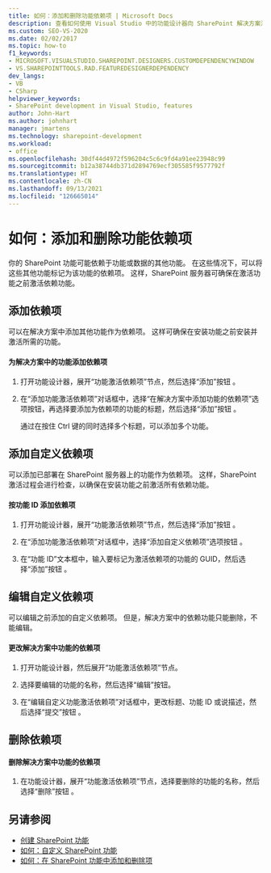 ```yaml
---
title: 如何：添加和删除功能依赖项 | Microsoft Docs
description: 查看如何使用 Visual Studio 中的功能设计器向 SharePoint 解决方案添加和删除功能依赖项。
ms.custom: SEO-VS-2020
ms.date: 02/02/2017
ms.topic: how-to
f1_keywords:
- MICROSOFT.VISUALSTUDIO.SHAREPOINT.DESIGNERS.CUSTOMDEPENDENCYWINDOW
- VS.SHAREPOINTTOOLS.RAD.FEATUREDESIGNERDEPENDENCY
dev_langs:
- VB
- CSharp
helpviewer_keywords:
- SharePoint development in Visual Studio, features
author: John-Hart
ms.author: johnhart
manager: jmartens
ms.technology: sharepoint-development
ms.workload:
- office
ms.openlocfilehash: 30df44d4972f596204c5c6c9fd4a91ee23948c99
ms.sourcegitcommit: b12a38744db371d2894769ecf305585f9577792f
ms.translationtype: HT
ms.contentlocale: zh-CN
ms.lasthandoff: 09/13/2021
ms.locfileid: "126665014"
---
```

# <a name="how-to-add-and-remove-feature-dependencies"></a>如何：添加和删除功能依赖项
  你的 SharePoint 功能可能依赖于功能或数据的其他功能。 在这些情况下，可以将这些其他功能标记为该功能的依赖项。 这样，SharePoint 服务器可确保在激活功能之前激活依赖功能。

## <a name="add-dependencies"></a>添加依赖项
 可以在解决方案中添加其他功能作为依赖项。 这样可确保在安装功能之前安装并激活所需的功能。

#### <a name="to-add-a-dependency-on-a-feature-in-the-solution"></a>为解决方案中的功能添加依赖项

1. 打开功能设计器，展开“功能激活依赖项”节点，然后选择“添加”按钮 。

2. 在“添加功能激活依赖项”对话框中，选择“在解决方案中添加功能的依赖项”选项按钮，再选择要添加为依赖项的功能的标题，然后选择“添加”按钮  。

     通过在按住 Ctrl 键的同时选择多个标题，可以添加多个功能。

## <a name="addi-custom-dependencies"></a>添加自定义依赖项
 可以添加已部署在 SharePoint 服务器上的功能作为依赖项。 这样，SharePoint 激活过程会进行检查，以确保在安装功能之前激活所有依赖功能。

#### <a name="to-add-a-dependency-by-the-feature-id"></a>按功能 ID 添加依赖项

1. 打开功能设计器，展开“功能激活依赖项”节点，然后选择“添加”按钮 。

2. 在“添加功能激活依赖项”对话框中，选择“添加自定义依赖项”选项按钮 。

3. 在“功能 ID”文本框中，输入要标记为激活依赖项的功能的 GUID，然后选择“添加”按钮 。

## <a name="edit-custom-dependencies"></a>编辑自定义依赖项
 可以编辑之前添加的自定义依赖项。 但是，解决方案中的依赖功能只能删除，不能编辑。

#### <a name="to-change-a-dependency-on-a-feature-in-the-solution"></a>更改解决方案中功能的依赖项

1. 打开功能设计器，然后展开“功能激活依赖项”节点。

2. 选择要编辑的功能的名称，然后选择“编辑”按钮。

3. 在“编辑自定义功能激活依赖项”对话框中，更改标题、功能 ID 或说描述，然后选择“提交”按钮 。

## <a name="remove-dependencies"></a>删除依赖项

#### <a name="to-remove-a-dependency-on-a-feature-in-the-solution"></a>删除解决方案中功能的依赖项

1. 在功能设计器，展开“功能激活依赖项”节点，选择要删除的功能的名称，然后选择“删除”按钮 。

## <a name="see-also"></a>另请参阅
- [创建 SharePoint 功能](../sharepoint/creating-sharepoint-features.md)
- [如何：自定义 SharePoint 功能](../sharepoint/how-to-customize-a-sharepoint-feature.md)
- [如何：在 SharePoint 功能中添加和删除项](../sharepoint/how-to-add-and-remove-items-to-sharepoint-features.md)
